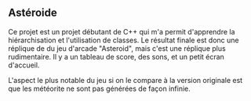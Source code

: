 ## Astéroide

Ce projet est un projet débutant de C++ qui m'a permit d'apprendre la hiérarchisation et l'utilisation de classes.
Le résultat finale est donc une réplique de du jeu d'arcade "Asteroid", mais c'est une réplique plus rudimentaire.
Il y a un tableau de score, des sons, et un petit écran d'accueil.

L'aspect le plus notable du jeu si on le compare à la version originale est que les météorite ne sont pas générées de façon infinie.
